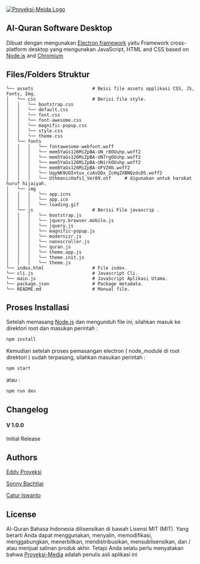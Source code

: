 [![Proyeksi-Meida Logo](https://proyeksi-media.com/proyeksi-media/third_party/assets/img/logo2.png)](https://proyeksi-media)

## Al-Quran Software Desktop

Dibuat dengan mengunakan [Electron framework](https://electronjs.org) yaitu Framework cross-platform desktop yang mengunakan JavaScript, HTML and CSS  based on [Node.js](https://nodejs.org/) and
[Chromium](https://www.chromium.org)

## Files/Folders Struktur

```
└── assets                      # Beisi file assets applikasi CSS, JS, Fonts, Img.
│   └── css                     # Berisi file style.
│   │   └── bootstrap.css       
│   │   └── default.css         
│   │   └── font.css            
│   │   └── font-awesome.css       
│   │   └── magnific-popup.css
│   │   └── style.css
│   │   └── theme.css
│   └── fonts
│   │   │   └── fontawesome-webfont.woff
│   │   │   └── mem5YaGs126MiZpBA-UN_r8OUuhp.woff2
│   │   │   └── mem5YaGs126MiZpBA-UN7rgOUuhp.woff2
│   │   │   └── mem5YaGs126MiZpBA-UNirkOUuhp.woff2
│   │   │   └── mem8YaGs126MiZpBA-UFVZ0b.woff2
│   │   │   └── UqyNK9UOIntux_czAvDQx_ZcHqZXBNQzdcD5.woff2
│   │   │   └── UthmanicHafs1_Ver09.otf     # digunakan untuk harakat huruf hijaiyah.
│   └── img
│   │   │   └── app.icns
│   │   │   └── app.ico
│   │   │   └── loading.gif
│   └── js                      # Berisi File javascrip .
│   │   │   └── bootstrap.js
│   │   │   └── jquery.browser.mobile.js
│   │   │   └── jquery.js
│   │   │   └── magnific-popup.js
│   │   │   └── modernizr.js
│   │   │   └── nanoscroller.js
│   │   │   └── quran.js
│   │   │   └── theme.app.js
│   │   │   └── theme.init.js
│   │   │   └── theme.js
└── index.html                  # File index.
└── cli.js                      # Javascript Cli.
└── main.js                     # JavaScript Aplikasi Utama.
└── package.json                # Package metadata.
└── README.md                   # Manual file.
```


## Proses Installasi

Setelah memasang [Node.js](https://nodejs.org/) dan mengunduh file ini, silahkan masuk ke direktori root dan masukan perintah :

```sh
npm install 
```
Kemudian setelah proses pemasangan electron ( node_module di root direktori ) sudah terpasang, silahkan masukan perintah :

```sh
npm start
```

atau : 

```sh
npm run dev
```

## Changelog
#### V 1.0.0
Initial Release

## Authors
[Eddy Proyeksi](https://proyeksi-media.com)

[Sonny Bachtiar](https://gateway-id.com)

[Catur Iswanto](https://konsultanku.com)

## License

Al-Quran Bahasa Indonesia dilisensikan di bawah Lisensi MIT (MIT). Yang berarti Anda dapat menggunakan, menyalin, memodifikasi, menggabungkan, menerbitkan, mendistribusikan, mensublisensikan, dan / atau menjual salinan produk akhir. Tetapi Anda selalu perlu menyatakan bahwa [Proyeksi-Media](https://proyeksi-media.com) adalah penulis asli aplikasi ini
